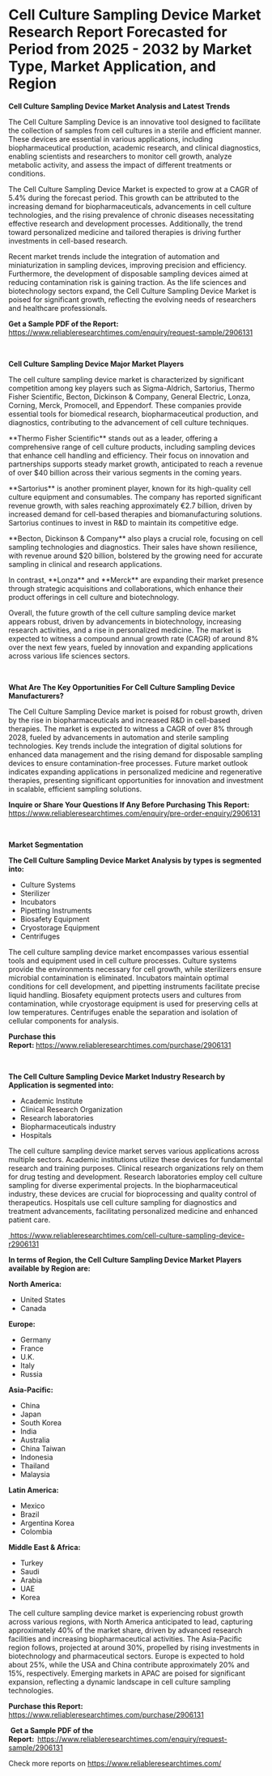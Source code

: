 <p><h1>Cell Culture Sampling Device Market Research Report Forecasted for Period from 2025 -  2032 by Market Type, Market Application, and Region</h1></p><p><strong>Cell Culture Sampling Device Market Analysis and Latest Trends</strong></p>
<p><p>The Cell Culture Sampling Device is an innovative tool designed to facilitate the collection of samples from cell cultures in a sterile and efficient manner. These devices are essential in various applications, including biopharmaceutical production, academic research, and clinical diagnostics, enabling scientists and researchers to monitor cell growth, analyze metabolic activity, and assess the impact of different treatments or conditions.</p><p>The Cell Culture Sampling Device Market is expected to grow at a CAGR of 5.4% during the forecast period. This growth can be attributed to the increasing demand for biopharmaceuticals, advancements in cell culture technologies, and the rising prevalence of chronic diseases necessitating effective research and development processes. Additionally, the trend toward personalized medicine and tailored therapies is driving further investments in cell-based research.</p><p>Recent market trends include the integration of automation and miniaturization in sampling devices, improving precision and efficiency. Furthermore, the development of disposable sampling devices aimed at reducing contamination risk is gaining traction. As the life sciences and biotechnology sectors expand, the Cell Culture Sampling Device Market is poised for significant growth, reflecting the evolving needs of researchers and healthcare professionals.</p></p>
<p><strong>Get a Sample PDF of the Report:&nbsp;</strong> <a href="https://www.reliableresearchtimes.com/enquiry/request-sample/2906131?utm_campaign=2624&utm_medium=2&utm_source=Github&utm_content=ia&utm_term=12032025&utm_id=cell-culture-sampling-device">https://www.reliableresearchtimes.com/enquiry/request-sample/2906131</a></p>
<p>&nbsp;</p>
<p><strong>Cell Culture Sampling Device Major Market Players</strong></p>
<p><p>The cell culture sampling device market is characterized by significant competition among key players such as Sigma-Aldrich, Sartorius, Thermo Fisher Scientific, Becton, Dickinson & Company, General Electric, Lonza, Corning, Merck, Promocell, and Eppendorf. These companies provide essential tools for biomedical research, biopharmaceutical production, and diagnostics, contributing to the advancement of cell culture techniques.</p><p>**Thermo Fisher Scientific** stands out as a leader, offering a comprehensive range of cell culture products, including sampling devices that enhance cell handling and efficiency. Their focus on innovation and partnerships supports steady market growth, anticipated to reach a revenue of over $40 billion across their various segments in the coming years.</p><p>**Sartorius** is another prominent player, known for its high-quality cell culture equipment and consumables. The company has reported significant revenue growth, with sales reaching approximately €2.7 billion, driven by increased demand for cell-based therapies and biomanufacturing solutions. Sartorius continues to invest in R&D to maintain its competitive edge.</p><p>**Becton, Dickinson & Company** also plays a crucial role, focusing on cell sampling technologies and diagnostics. Their sales have shown resilience, with revenue around $20 billion, bolstered by the growing need for accurate sampling in clinical and research applications.</p><p>In contrast, **Lonza** and **Merck** are expanding their market presence through strategic acquisitions and collaborations, which enhance their product offerings in cell culture and biotechnology.</p><p>Overall, the future growth of the cell culture sampling device market appears robust, driven by advancements in biotechnology, increasing research activities, and a rise in personalized medicine. The market is expected to witness a compound annual growth rate (CAGR) of around 8% over the next few years, fueled by innovation and expanding applications across various life sciences sectors.</p></p>
<p>&nbsp;</p>
<p><strong>What Are The Key Opportunities For Cell Culture Sampling Device Manufacturers?</strong></p>
<p><p>The Cell Culture Sampling Device market is poised for robust growth, driven by the rise in biopharmaceuticals and increased R&D in cell-based therapies. The market is expected to witness a CAGR of over 8% through 2028, fueled by advancements in automation and sterile sampling technologies. Key trends include the integration of digital solutions for enhanced data management and the rising demand for disposable sampling devices to ensure contamination-free processes. Future market outlook indicates expanding applications in personalized medicine and regenerative therapies, presenting significant opportunities for innovation and investment in scalable, efficient sampling solutions.</p></p>
<p><strong>Inquire or Share Your Questions If Any Before Purchasing This Report:</strong> <a href="https://www.reliableresearchtimes.com/enquiry/pre-order-enquiry/2906131?utm_campaign=2624&utm_medium=2&utm_source=Github&utm_content=ia&utm_term=12032025&utm_id=cell-culture-sampling-device">https://www.reliableresearchtimes.com/enquiry/pre-order-enquiry/2906131</a></p>
<p>&nbsp;</p>
<p><strong>Market Segmentation</strong></p>
<p><strong>The Cell Culture Sampling Device Market Analysis by types is segmented into:</strong></p>
<p><ul><li>Culture Systems</li><li>Sterilizer</li><li>Incubators</li><li>Pipetting Instruments</li><li>Biosafety Equipment</li><li>Cryostorage Equipment</li><li>Centrifuges</li></ul></p>
<p><p>The cell culture sampling device market encompasses various essential tools and equipment used in cell culture processes. Culture systems provide the environments necessary for cell growth, while sterilizers ensure microbial contamination is eliminated. Incubators maintain optimal conditions for cell development, and pipetting instruments facilitate precise liquid handling. Biosafety equipment protects users and cultures from contamination, while cryostorage equipment is used for preserving cells at low temperatures. Centrifuges enable the separation and isolation of cellular components for analysis.</p></p>
<p><strong>Purchase this Report:&nbsp;</strong><a href="https://www.reliableresearchtimes.com/purchase/2906131?utm_campaign=2624&utm_medium=2&utm_source=Github&utm_content=ia&utm_term=12032025&utm_id=cell-culture-sampling-device">https://www.reliableresearchtimes.com/purchase/2906131</a></p>
<p>&nbsp;</p>
<p><strong>The Cell Culture Sampling Device Market Industry Research by Application is segmented into:</strong></p>
<p><ul><li>Academic Institute</li><li>Clinical Research Organization</li><li>Research laboratories</li><li>Biopharmaceuticals industry</li><li>Hospitals</li></ul></p>
<p><p>The cell culture sampling device market serves various applications across multiple sectors. Academic institutions utilize these devices for fundamental research and training purposes. Clinical research organizations rely on them for drug testing and development. Research laboratories employ cell culture sampling for diverse experimental projects. In the biopharmaceutical industry, these devices are crucial for bioprocessing and quality control of therapeutics. Hospitals use cell culture sampling for diagnostics and treatment advancements, facilitating personalized medicine and enhanced patient care.</p></p>
<p><a href="https://www.reliableresearchtimes.com/cell-culture-sampling-device-r2906131?utm_campaign=2624&utm_medium=2&utm_source=Github&utm_content=ia&utm_term=12032025&utm_id=cell-culture-sampling-device">&nbsp;https://www.reliableresearchtimes.com/cell-culture-sampling-device-r2906131</a></p>
<p><strong>In terms of Region, the Cell Culture Sampling Device Market Players available by Region are:</strong></p>
<p>
    <p> <strong> North America: </strong>
        <ul>
            <li>United States</li>
            <li>Canada</li>
        </ul>
        </p> 
    <p> <strong> Europe: </strong>
        <ul>
            <li>Germany</li>
            <li>France</li>
            <li>U.K.</li>
            <li>Italy</li>
            <li>Russia</li>
        </ul>
        </p> 
    <p> <strong> Asia-Pacific: </strong>
        <ul>
            <li>China</li>
            <li>Japan</li>
            <li>South Korea</li>
            <li>India</li>
            <li>Australia</li>
            <li>China Taiwan</li>
            <li>Indonesia</li>
            <li>Thailand</li>
            <li>Malaysia</li>
        </ul>
        </p> 
    <p> <strong> Latin America: </strong>
        <ul>
            <li>Mexico</li>
            <li>Brazil</li>
            <li>Argentina Korea</li>
            <li>Colombia</li>
        </ul>
        </p> 
    <p> <strong> Middle East & Africa: </strong>
        <ul>
            <li>Turkey</li>
            <li>Saudi</li>
            <li>Arabia</li>
            <li>UAE</li>
            <li>Korea</li>
        </ul>
    </p>
    </p>
<p><p>The cell culture sampling device market is experiencing robust growth across various regions, with North America anticipated to lead, capturing approximately 40% of the market share, driven by advanced research facilities and increasing biopharmaceutical activities. The Asia-Pacific region follows, projected at around 30%, propelled by rising investments in biotechnology and pharmaceutical sectors. Europe is expected to hold about 25%, while the USA and China contribute approximately 20% and 15%, respectively. Emerging markets in APAC are poised for significant expansion, reflecting a dynamic landscape in cell culture sampling technologies.</p></p>
<p><strong>Purchase this Report: </strong><a href="https://www.reliableresearchtimes.com/purchase/2906131?utm_campaign=2624&utm_medium=2&utm_source=Github&utm_content=ia&utm_term=12032025&utm_id=cell-culture-sampling-device">https://www.reliableresearchtimes.com/purchase/2906131</a></p>
<p>&nbsp;<strong>Get a Sample PDF of the Report:&nbsp;&nbsp;</strong><a href="https://www.reliableresearchtimes.com/enquiry/request-sample/2906131?utm_campaign=2624&utm_medium=2&utm_source=Github&utm_content=ia&utm_term=12032025&utm_id=cell-culture-sampling-device">https://www.reliableresearchtimes.com/enquiry/request-sample/2906131</a></p>
<p><strong></strong></p>
<p>Check more reports on <a href="https://www.reliableresearchtimes.com/?utm_campaign=2624&utm_medium=2&utm_source=Github&utm_content=ia&utm_term=12032025&utm_id=cell-culture-sampling-device">https://www.reliableresearchtimes.com/</a></p>